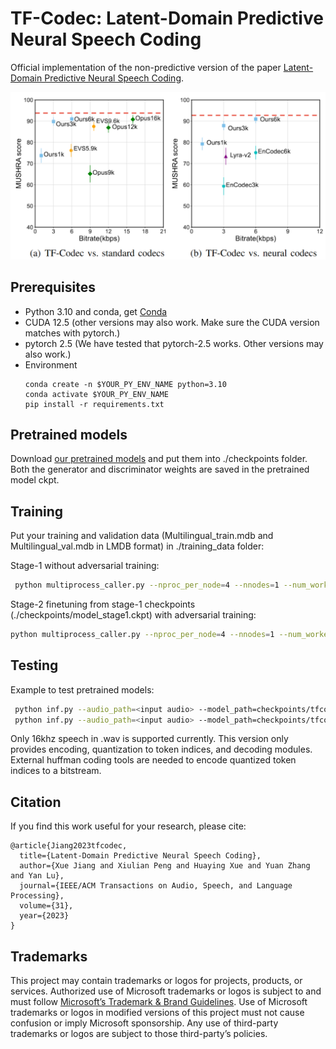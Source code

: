 # TF-Codec: Latent-Domain Predictive Neural Speech Coding

Official implementation of the non-predictive version of the paper [Latent-Domain Predictive Neural Speech Coding](https://arxiv.org/abs/2207.08363).

<img src="assets/subjective_tfcodec.png" width="750">


## Prerequisites

- Python 3.10 and conda, get [Conda](https://www.anaconda.com/)
- CUDA 12.5 (other versions may also work. Make sure the CUDA version matches with pytorch.)
- pytorch 2.5 (We have tested that pytorch-2.5 works. Other versions may also work.)
- Environment
    ```
    conda create -n $YOUR_PY_ENV_NAME python=3.10
    conda activate $YOUR_PY_ENV_NAME
    pip install -r requirements.txt
    ```

## Pretrained models

Download [our pretrained models](https://1drv.ms/f/c/5fdaec1d5376d89a/EnLDJvj4S7JBscPWEKcEhcABZijlncQoX6K_Kdajt2IAQg?e=eVOMTi) and put them into ./checkpoints folder. Both the generator and discriminator weights are saved in the pretrained model ckpt.


## Training

Put your training and validation data (Multilingual_train.mdb and Multilingual_val.mdb in LMDB format) in ./training_data folder:

Stage-1 without adversarial training:
```bash
 python multiprocess_caller.py --nproc_per_node=4 --nnodes=1 --num_workers=2 --train_data_dir=training_data/Multilingual_train.mdb --val_data_dir=training_data/Multilingual_val.mdb --train_dir=job_tfcodec_stage1 --config=configs/tfcodec_config_train_stage1.yaml
```

Stage-2 finetuning from stage-1 checkpoints (./checkpoints/model_stage1.ckpt) with adversarial training:
```bash
python multiprocess_caller.py --nproc_per_node=4 --nnodes=1 --num_workers=2 --train_data_dir=training_data/Multilingual_train.mdb --val_data_dir=training_data/Multilingual_val.mdb --train_dir=job_tfcodec_stage2 --config=configs/tfcodec_config_train_stage2.yaml --checkpoint_path=checkpoints/model_stage1.ckpt
```


## Testing

Example to test pretrained models:
```bash
 python inf.py --audio_path=<input audio> --model_path=checkpoints/tfcodec_path/tfcodec_6k_514000.ckpt --config_path=configs/tfcodec_config_6k.yaml --output_path=<output audio>
 python inf.py --audio_path=<input audio> --model_path=checkpoints/tfcodec_path/tfcodec_1k_545000.ckpt --config_path=configs/tfcodec_config_1k.yaml --output_path=<output audio>
```
Only 16khz speech in .wav is supported currently. This version only provides encoding, quantization to token indices, and decoding modules. External huffman coding tools are needed to encode quantized token indices to a bitstream.


## Citation
If you find this work useful for your research, please cite:
```
@article{Jiang2023tfcodec,
  title={Latent-Domain Predictive Neural Speech Coding},
  author={Xue Jiang and Xiulian Peng and Huaying Xue and Yuan Zhang and Yan Lu},
  journal={IEEE/ACM Transactions on Audio, Speech, and Language Processing},
  volume={31},
  year={2023}
}
```

## Trademarks
This project may contain trademarks or logos for projects, products, or services. Authorized use of Microsoft trademarks or logos is subject to and must follow [Microsoft’s Trademark & Brand Guidelines](https://www.microsoft.com/en-us/legal/intellectualproperty/trademarks/usage/general). Use of Microsoft trademarks or logos in modified versions of this project must not cause confusion or imply Microsoft sponsorship. Any use of third-party trademarks or logos are subject to those third-party’s policies.
